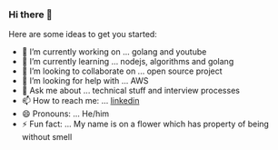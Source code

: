 ### Hi there 👋

Here are some ideas to get you started:

- 🔭 I’m currently working on ... golang and youtube
- 🌱 I’m currently learning ... nodejs, algorithms and golang
- 👯 I’m looking to collaborate on ... open source project
- 🤔 I’m looking for help with ... AWS
- 💬 Ask me about ... technical stuff and interview processes
- 📫 How to reach me: ... [linkedin](https://www.linkedin.com/in/kinshuk-chandra/)
- 😄 Pronouns: ... He/him
- ⚡ Fun fact: ... My name is on a flower which has property of being without smell

